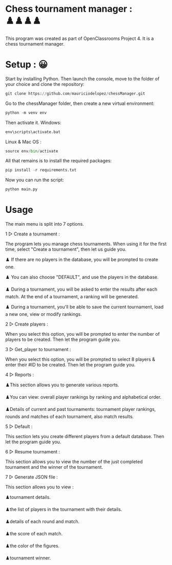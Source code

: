 # Chess tournament manager : ♟️♟️♟️♟️
This program was created as part of OpenClassrooms Project 4. It is a chess tournament manager.

# Setup : 😀
Start by installing Python. Then launch the console, move to the folder of your choice and clone the repository:

```python
git clone https://github.com/mauriciodelopez/chessManager.git
```

Go to the chessManager folder, then create a new virtual environment:

```python
python -m venv env
```

Then activate it. Windows:

```python
env\scripts\activate.bat
```

Linux & Mac OS :

```python
source env/bin/activate
```

All that remains is to install the required packages:

```python
pip install -r requirements.txt
```

Now you can run the script:

```python
python main.py
```

# Usage
The main menu is split into 7 options.

1 ▻ Create a tournament :

The program lets you manage chess tournaments. When using it for the first time, select "Create a tournament", then let us guide you.

♟️ If there are no players in the database, you will be prompted to create one.

♟️ You can also choose "DEFAULT", and use the players in the database. 

♟️ During a tournament, you will be asked to enter the results after each match. At the end of a tournament, a ranking will be generated.

♟️ During a tournament, you'll be able to save the current tournament, load a new one, view or modify rankings.

2 ▻ Create players :

When you select this option, you will be prompted to enter the number of players to be created.
Then let the program guide you.

3 ▻ Get_player to tournament :

When you select this option, you will be prompted to select 8 players & enter their #ID to be created.
Then let the program guide you.

4 ▻ Reports :

♟️This section allows you to generate various reports.

♟️You can view: overall player rankings by ranking and alphabetical order.

♟️Details of current and past tournaments: tournament player rankings, rounds and matches of each tournament, also match results.

5 ▻ Default :

This section lets you create different players from a default database.
Then let the program guide you.

6 ▻ Resume tournament :

This section allows you to view the number of the just completed tournament and the winner of the tournament.

7 ▻ Generate JSON file :

This section allows you to view :

♟️tournament details.

♟️the list of players in the tournament with their details.

♟️details of each round and match.

♟️the score of each match.

♟️the color of the figures.

♟️tournament winner.




